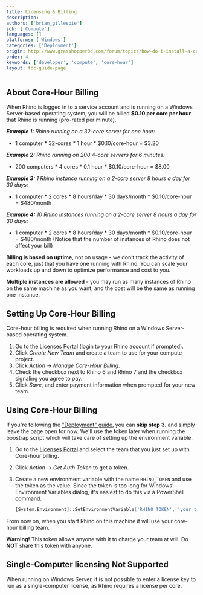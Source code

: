 ```yaml
---
title: Licensing & Billing
description: 
authors: ['brian_gillespie']
sdk: ['Compute']
languages: []
platforms: ['Windows']
categories: ['Deployment']
origin: http://www.grasshopper3d.com/forum/topics/how-do-i-install-a-custom-ghx
order: 4
keywords: ['developer', 'compute', 'core-hour']
layout: toc-guide-page
---
```



## About Core-Hour Billing

When Rhino is logged in to a service account and is running on a Windows Server-based operating system, you will be billed **$0.10 per core per hour** that Rhino is running (pro-rated per minute).

***Example 1:** Rhino running on a 32-core server for one hour:*

  * 1 computer * 32-cores * 1 hour * $0.10/core-hour = $3.20

***Example 2:** Rhino running on 200 4-core servers for 6 minutes:*

  * 200 computers * 4 cores * 0.1 hour * $0.10/core-hour = $8.00

***Example 3:** 1 Rhino instance running on a 2-core server 8 hours a day for 30 days:*
  * 1 computer * 2 cores * 8 hours/day * 30 days/month * $0.10/core-hour = $480/month

***Example 4:** 10 Rhino instances running on a 2-core server 8 hours a day for 30 days:*
  * 1 computer * 2 cores * 8 hours/day * 30 days/month * $0.10/core-hour = $480/month
(Notice that the number of instances of Rhino does not affect your bill)

**Billing is based on uptime**, not on usage - we don’t track the activity of each core, just that you have one running with Rhino. You can scale your workloads up and down to optimize performance and cost to you.

**Multiple instances are allowed** - you may run as many instances of Rhino on the same machine as you want, and the cost will be the same as running one instance.

## Setting Up Core-Hour Billing

Core-hour billing is required when running Rhino on a Windows Server-based operating system.

1. Go to the [Licenses Portal](https://www.rhino3d.com/licenses?_forceEmpty=true) (login to your Rhino account if prompted).
2. Click _Create New Team_ and create a team to use for your compute project.
3. Click _Action_ -> _Manage Core-Hour Billing_.
4. Check the checkbox next to Rhino 6 and Rhino 7 and the checkbox signaling you agree to pay.
5. Click _Save_, and enter payment information when prompted for your new team.

## Using Core-Hour Billing

<div class="alert alert-info" role="alert">
If you're following the <a href="../deploy" class="alert-link">"Deployment" guide</a>, you can <strong>skip step 3.</strong> and simply leave the page open for now. We'll use the token later when running the boostrap script which will take care of setting up the environment variable.
</div>

1. Go to the [Licenses Portal](https://www.rhino3d.com/licenses?_forceEmpty=true) and select the team that you just set up with Core-hour billing.
2. Click _Action_ -> _Get Auth Token_ to get a token.
3. Create a new environment variable with the name `RHINO_TOKEN` and use the token as the value. Since the token is too long for Windows' Environment Variables dialog, it's easiest to do this via a PowerShell command.

    ```ps
    [System.Environment]::SetEnvironmentVariable('RHINO_TOKEN', 'your token here', 'Machine')
    ```

From now on, when you start Rhino on this machine it will use your core-hour billing team.

<div class="alert alert-warning" role="alert">
<strong>Warning!</strong> This token allows anyone with it to charge your team at will. Do <strong>NOT</strong> share this token with anyone.
</div>

## Single-Computer licensing Not Supported

When running on Windows Server, it is not possible to enter a license key to run as a single-computer license, as Rhino requires a license per core.

